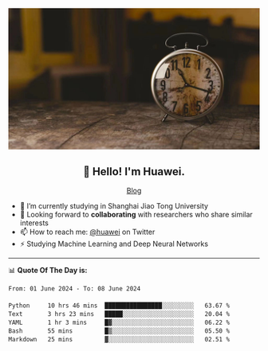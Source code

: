 <div align="center">
  <a href="https://github.com/JHW5981">
    <img src="./assets/background.jpg">
  </a>
</div>

<h2 align="center">👋 Hello! I'm Huawei.</h2>
<p align="center">
  <a href="https://blog.csdn.net/Edward__J?spm=1000.2115.3001.5343">Blog</a>
</p>


- 🔭 I’m currently studying in Shanghai Jiao Tong University
- 💬 Looking forward to **collaborating** with researchers who share similar interests
- 📫 How to reach me: [@huawei](https://twitter.com/yoohuaff) on Twitter
- ⚡ Studying Machine Learning and Deep Neural Networks

-------
📊 **Quote Of The Day is:**
<!--START_SECTION:waka-->

```txt
From: 01 June 2024 - To: 08 June 2024

Python     10 hrs 46 mins  ████████████████░░░░░░░░░   63.67 %
Text       3 hrs 23 mins   █████░░░░░░░░░░░░░░░░░░░░   20.04 %
YAML       1 hr 3 mins     █▓░░░░░░░░░░░░░░░░░░░░░░░   06.22 %
Bash       55 mins         █▒░░░░░░░░░░░░░░░░░░░░░░░   05.50 %
Markdown   25 mins         ▓░░░░░░░░░░░░░░░░░░░░░░░░   02.51 %
```

<!--END_SECTION:waka-->
